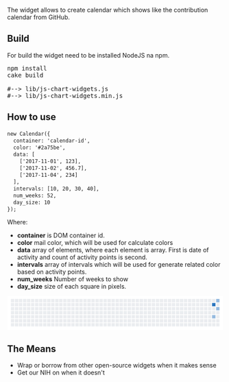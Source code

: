 The widget allows to create calendar which shows like the contribution calendar from GitHub.

## Build
For build the widget need to be installed NodeJS na npm.
<pre>
npm install
cake build

#--> lib/js-chart-widgets.js
#--> lib/js-chart-widgets.min.js
</pre>

## How to use

    new Calendar({
      container: 'calendar-id',
      color: '#2a75be',
      data: [
        ['2017-11-01', 123],
        ['2017-11-02', 456.7],
        ['2017-11-04', 234]
      ],
      intervals: [10, 20, 30, 40],
      num_weeks: 52,
      day_size: 10
    });

Where:
  
  - **container** is DOM container id.
  - **color** mail color, which will be used for calculate colors
  - **data** array of elements, where each element is array.
    First is date of activity and count of activity points is second.
  - **intervals** array of intervals which will be used for generate related
    color based on activity points.
  - **num_weeks** Number of weeks to show
  - **day_size** size of each square in pixels.

![](/doc/calendar.png)

## The Means

- Wrap or borrow from other open-source widgets when it makes sense
- Get our NIH on when it doesn't

